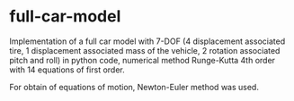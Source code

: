 # full-car-model
Implementation of a full car model with 7-DOF
(4 displacement associated tire, 1 displacement associated mass of the vehicle, 2 rotation associated pitch and roll)
in python code, numerical method Runge-Kutta 4th order with 14 equations of first order.

For obtain of equations of motion, Newton-Euler method was used.
